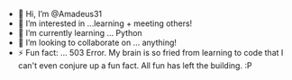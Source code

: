 - 👋 Hi, I’m @Amadeus31
- 👀 I’m interested in ...learning + meeting others!
- 🌱 I’m currently learning ... Python
- 💞️ I’m looking to collaborate on ... anything!
- ⚡ Fun fact: ... 503 Error. My brain is so fried from learning to code that I can't even conjure up a fun fact. All fun has left the building. :P

<!---
Amadeus31/Amadeus31 is a ✨ special ✨ repository because its `README.md` (this file) appears on your GitHub profile.
You can click the Preview link to take a look at your changes.
--->
